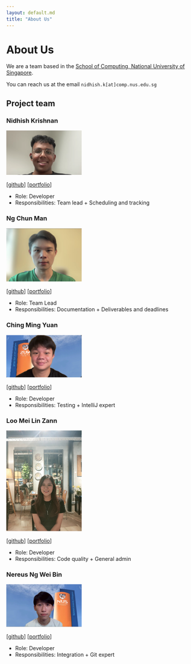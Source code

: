 ```yaml
---
layout: default.md
title: "About Us"
---
```


# About Us

We are a team based in the [School of Computing, National University of Singapore](http://www.comp.nus.edu.sg).

You can reach us at the email `nidhish.k[at]comp.nus.edu.sg`

## Project team

### Nidhish Krishnan

<img src="images/nid21cs.png" width="200px">

[[github](http://github.com/nid21cs)]
[[portfolio](team/nid21cs.md)]

* Role: Developer
* Responsibilities: Team lead + Scheduling and tracking

### Ng Chun Man

<img src="images/ngchunman.png" width="200px">

[[github](http://github.com/ngchunman)]
[[portfolio](team/ngchunman.md)]

* Role: Team Lead
* Responsibilities: Documentation + Deliverables and deadlines

### Ching Ming Yuan

<img src="images/mingyuanc.png" width="200px">

[[github](http://github.com/mingyuanc)]
[[portfolio](team/mingyuanc.md)]

* Role: Developer
* Responsibilities: Testing + IntelliJ expert

### Loo Mei Lin Zann

<img src="images/zannloo.png" width="200px">

[[github](http://github.com/zannloo)]
[[portfolio](team/zannloo.md)]

* Role: Developer
* Responsibilities: Code quality + General admin

### Nereus Ng Wei Bin

<img src="images/nereuswb922.png" width="200px">

[[github](http://github.com/nereuswb922)]
[[portfolio](team/nereuswb922.md)]

* Role: Developer
* Responsibilities: Integration + Git expert
